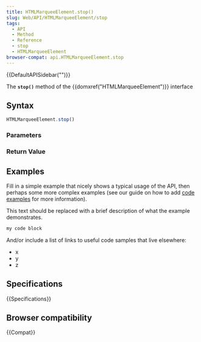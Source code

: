 ```yaml
---
title: HTMLMarqueeElement.stop()
slug: Web/API/HTMLMarqueeElement/stop
tags:
  - API
  - Method
  - Reference
  - stop
  - HTMLMarqueeElement
browser-compat: api.HTMLMarqueeElement.stop
---
```

{{DefaultAPISidebar("")}}

The **`stop()`** method of the {{domxref("HTMLMarqueeElement")}} interface 

## Syntax

```js
HTMLMarqueeElement.stop()
```

### Parameters



### Return Value



## Examples

Fill in a simple example that nicely shows a typical usage of the API, then perhaps some more complex examples (see our guide on how to add [code examples](/en-US/docs/MDN/Contribute/Structures/Code_examples) for more information).

This text should be replaced with a brief description of what the example demonstrates.

```js
my code block
```

And/or include a list of links to useful code samples that live elsewhere:

*   x
*   y
*   z

## Specifications

{{Specifications}}

## Browser compatibility

{{Compat}}

